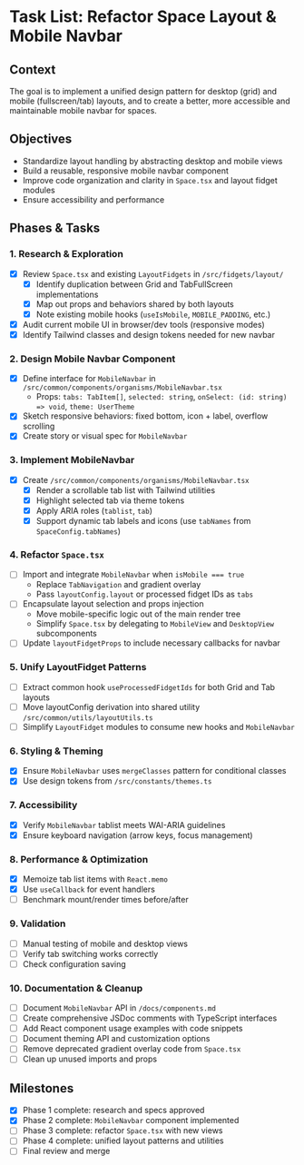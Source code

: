 
# Task List: Refactor Space Layout & Mobile Navbar

## Context
The goal is to implement a unified design pattern for desktop (grid) and mobile (fullscreen/tab) layouts, and to create a better, more accessible and maintainable mobile navbar for spaces.

## Objectives
- Standardize layout handling by abstracting desktop and mobile views
- Build a reusable, responsive mobile navbar component
- Improve code organization and clarity in `Space.tsx` and layout fidget modules
- Ensure accessibility and performance

## Phases & Tasks

### 1. Research & Exploration
- [x] Review `Space.tsx` and existing `LayoutFidgets` in `/src/fidgets/layout/`
  - [x] Identify duplication between Grid and TabFullScreen implementations
  - [x] Map out props and behaviors shared by both layouts
  - [x] Note existing mobile hooks (`useIsMobile`, `MOBILE_PADDING`, etc.)
- [x] Audit current mobile UI in browser/dev tools (responsive modes)
- [x] Identify Tailwind classes and design tokens needed for new navbar

### 2. Design Mobile Navbar Component
- [x] Define interface for `MobileNavbar` in `/src/common/components/organisms/MobileNavbar.tsx`
  - Props: `tabs: TabItem[]`, `selected: string`, `onSelect: (id: string) => void`, `theme: UserTheme`
- [x] Sketch responsive behaviors: fixed bottom, icon + label, overflow scrolling
- [x] Create story or visual spec for `MobileNavbar`

### 3. Implement MobileNavbar
- [x] Create `/src/common/components/organisms/MobileNavbar.tsx`
  - [x] Render a scrollable tab list with Tailwind utilities
  - [x] Highlight selected tab via theme tokens
  - [x] Apply ARIA roles (`tablist`, `tab`)
  - [x] Support dynamic tab labels and icons (use `tabNames` from `SpaceConfig.tabNames`)

### 4. Refactor `Space.tsx`
- [ ] Import and integrate `MobileNavbar` when `isMobile === true`
  - Replace `TabNavigation` and gradient overlay
  - Pass `layoutConfig.layout` or processed fidget IDs as `tabs`
- [ ] Encapsulate layout selection and props injection
  - Move mobile-specific logic out of the main render tree
  - Simplify `Space.tsx` by delegating to `MobileView` and `DesktopView` subcomponents
- [ ] Update `layoutFidgetProps` to include necessary callbacks for navbar

### 5. Unify LayoutFidget Patterns
- [ ] Extract common hook `useProcessedFidgetIds` for both Grid and Tab layouts
- [ ] Move layoutConfig derivation into shared utility `/src/common/utils/layoutUtils.ts`
- [ ] Simplify `LayoutFidget` modules to consume new hooks and `MobileNavbar`

### 6. Styling & Theming
- [x] Ensure `MobileNavbar` uses `mergeClasses` pattern for conditional classes
- [x] Use design tokens from `/src/constants/themes.ts`

### 7. Accessibility
- [x] Verify `MobileNavbar` tablist meets WAI-ARIA guidelines
- [x] Ensure keyboard navigation (arrow keys, focus management)

### 8. Performance & Optimization
- [x] Memoize tab list items with `React.memo`
- [x] Use `useCallback` for event handlers
- [ ] Benchmark mount/render times before/after

### 9. Validation
- [ ] Manual testing of mobile and desktop views
- [ ] Verify tab switching works correctly
- [ ] Check configuration saving

### 10. Documentation & Cleanup
- [ ] Document `MobileNavbar` API in `/docs/components.md`
- [ ] Create comprehensive JSDoc comments with TypeScript interfaces
- [ ] Add React component usage examples with code snippets
- [ ] Document theming API and customization options
- [ ] Remove deprecated gradient overlay code from `Space.tsx`
- [ ] Clean up unused imports and props

## Milestones
- [x] Phase 1 complete: research and specs approved
- [x] Phase 2 complete: `MobileNavbar` component implemented
- [ ] Phase 3 complete: refactor `Space.tsx` with new views
- [ ] Phase 4 complete: unified layout patterns and utilities
- [ ] Final review and merge
